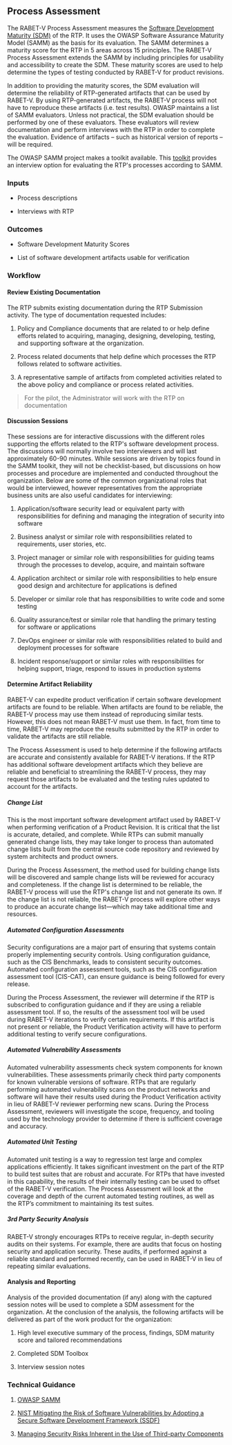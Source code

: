 ## Process Assessment

The RABET-V Process Assessment measures the [Software Development Maturity (SDM)](../Software_Development_Maturity_Index/README.md) of the RTP. It uses the OWASP Software Assurance Maturity Model (SAMM) as the basis for its evaluation. The SAMM  determines a maturity score for the RTP in 5 areas across 15 principles. The RABET-V Process Assessment extends the SAMM by including principles for usability and accessibility to create the SDM. These maturity scores are used to help determine the types of testing conducted by RABET-V for product revisions.

In addition to providing the maturity scores, the SDM evaluation will determine the reliability of RTP-generated artifacts that can be used by RABET-V. By using RTP-generated artifacts, the RABET-V process will not have to reproduce these artifacts (i.e. test results). OWASP maintains a list of SAMM evaluators. Unless not practical, the SDM evaluation should be performed by one of these evaluators. These evaluators will review documentation and perform interviews with the RTP in order to complete the evaluation. Evidence of artifacts – such as historical version of reports – will be required.

The OWASP SAMM project makes a toolkit available. This [toolkit](https://github.com/OWASP/samm/tree/master/Supporting%20Resources/v2.0/toolbox) provides an interview option for evaluating the RTP's processes according to SAMM.

### Inputs

  - Process descriptions

  - Interviews with RTP

### Outcomes

  - Software Development Maturity Scores

  - List of software development artifacts usable for verification

### Workflow

#### Review Existing Documentation

The RTP submits existing documentation during the RTP Submission activity. The type of documentation requested includes:

1.  Policy and Compliance documents that are related to or help define efforts related to acquiring, managing, designing, developing, testing, and supporting software at the organization.

1.  Process related documents that help define which processes the RTP follows related to software activities.

1.  A representative sample of artifacts from completed activities related to the above policy and compliance or process related activities.

> For the pilot, the Administrator will work with the RTP on documentation

#### Discussion Sessions

These sessions are for interactive discussions with the different roles supporting the efforts related to the RTP's software development process. The discussions will normally involve two interviewers and will last approximately 60-90 minutes. While sessions are driven by topics found in the SAMM toolkit, they will not be checklist-based, but discussions on how processes and procedure are implemented and conducted throughout the organization. Below are some of the common organizational roles that would be interviewed, however representatives from the appropriate business units are also useful candidates for interviewing:

1.  Application/software security lead or equivalent party with responsibilities for defining and managing the integration of security into software

1.  Business analyst or similar role with responsibilities related to requirements, user stories, etc.

1.  Project manager or similar role with responsibilities for guiding teams through the processes to develop, acquire, and maintain software

1.  Application architect or similar role with responsibilities to help ensure good design and architecture for applications is defined

1.  Developer or similar role that has responsibilities to write code and some testing

1.  Quality assurance/test or similar role that handling the primary testing for software or applications

1.  DevOps engineer or similar role with responsibilities related to build and deployment processes for software

1.  Incident response/support or similar roles with responsibilities for helping support, triage, respond to issues in production systems

#### Determine Artifact Reliability

RABET-V can expedite product verification if certain software development artifacts are found to be reliable. When artifacts are found to be reliable, the RABET-V process may use them instead of reproducing similar tests. However, this does not mean RABET-V must use them. In fact, from time to time, RABET-V may reproduce the results submitted by the RTP in order to validate the artifacts are still reliable.

The Process Assessment is used to help determine if the following artifacts are accurate and consistently available for RABET-V iterations. If the RTP has additional software development artifacts which they believe are reliable and beneficial to streamlining the RABET-V process, they may request those artifacts to be evaluated and the testing rules updated to account for the artifacts.

##### Change List

This is the most important software development artifact used by RABET-V when performing verification of a Product Revision. It is critical that the list is accurate, detailed, and complete. While RTPs can submit manually generated change lists, they may take longer to process than automated change lists built from the central source code repository and reviewed by system architects and product owners.

During the Process Assessment, the method used for building change lists will be discovered and sample change lists will be reviewed for accuracy and completeness. If the change list is determined to be reliable, the RABET-V process will use the RTP's change list and not generate its own. If the change list is not reliable, the RABET-V process will explore other ways to produce an accurate change list—which may take additional time and resources.

##### Automated Configuration Assessments

Security configurations are a major part of ensuring that systems contain properly implementing security controls. Using configuration guidance, such as the CIS Benchmarks, leads to consistent security outcomes. Automated configuration assessment tools, such as the CIS configuration assessment tool (CIS-CAT), can ensure guidance is being followed for every release.

During the Process Assessment, the reviewer will determine if the RTP is subscribed to configuration guidance and if they are using a reliable assessment tool. If so, the results of the assessment tool will be used during RABET-V iterations to verify certain requirements. If this artifact is not present or reliable, the Product Verification activity will have to perform additional testing to verify secure configurations.

##### Automated Vulnerability Assessments

Automated vulnerability assessments check system components for known vulnerabilities. These assessments primarily check third party components for known vulnerable versions of software. RTPs that are regularly performing automated vulnerability scans on the product networks and software will have their results used during the Product Verification activity in lieu of RABET-V reviewer performing new scans. During the Process Assessment, reviewers will investigate the scope, frequency, and tooling used by the technology provider to determine if there is sufficient coverage and accuracy.

##### Automated Unit Testing

Automated unit testing is a way to regression test large and complex applications efficiently. It takes significant investment on the part of the RTP to build test suites that are robust and accurate. For RTPs that have invested in this capability, the results of their internally testing can be used to offset of the RABET-V verification. The Process Assessment will look at the coverage and depth of the current automated testing routines, as well as the RTP’s commitment to maintaining its test suites.

##### 3rd Party Security Analysis

RABET-V strongly encourages RTPs to receive regular, in-depth security audits on their systems. For example, there are audits that focus on hosting security and application security. These audits, if performed against a reliable standard and performed recently, can be used in RABET-V in lieu of repeating similar evaluations.

#### Analysis and Reporting

Analysis of the provided documentation (if any) along with the captured session notes will be used to complete a SDM assessment for the organization. At the conclusion of the analysis, the following artifacts will be delivered as part of the work product for the organization:

1.  High level executive summary of the process, findings, SDM maturity score and tailored recommendations

1.  Completed SDM Toolbox

1.  Interview session notes

### Technical Guidance

1.  [OWASP SAMM](https://owaspsamm.org/)

1.  [NIST Mitigating the Risk of Software Vulnerabilities by Adopting a Secure Software Development Framework (SSDF)](https://csrc.nist.gov/publications/detail/white-paper/2019/06/11/mitigating-risk-of-software-vulnerabilities-with-ssdf/draft)

1.  [Managing Security Risks Inherent in the Use of Third-party Components](https://safecode.org/wp-content/uploads/2017/05/SAFECode_TPC_Whitepaper.pdf)
